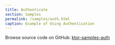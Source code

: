 ```yaml
---
title: Authenticate
section: Samples
permalink: /samples/auth.html
caption: Example of Using Authentication
---
```


Browse source code on GitHub: [ktor-samples-auth](https://github.com/ktorio/ktor/tree/master/ktor-samples/ktor-samples-auth)
